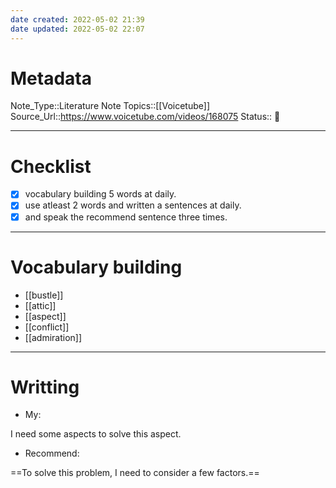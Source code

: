 ```yaml
---
date created: 2022-05-02 21:39
date updated: 2022-05-02 22:07
---
```


# Metadata

Note_Type::Literature Note
Topics::[[Voicetube]]
Source_Url::<https://www.voicetube.com/videos/168075>
Status:: 👶

---

# Checklist

- [x] vocabulary building 5 words at daily.
- [x] use atleast 2 words and written a sentences at daily.
- [x] and speak the recommend sentence three times.

---

# Vocabulary building

- [[bustle]]
- [[attic]]
- [[aspect]]
- [[conflict]]
- [[admiration]]

---

# Writting

- My:

I need some aspects to solve this aspect.

- Recommend:

==To solve this problem, I need to consider a few factors.==
